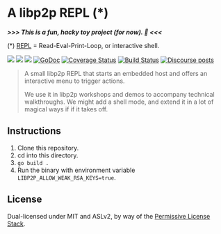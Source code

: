 # A libp2p REPL (*)

***>>> This is a fun, hacky toy project (for now). 🎈 <<<***

(*) [REPL](https://en.wikipedia.org/wiki/Read%E2%80%93eval%E2%80%93print_loop) = Read-Eval-Print-Loop, or interactive shell.

[![](https://img.shields.io/badge/made%20by-Protocol%20Labs-blue.svg?style=flat-square)](https://protocol.ai)
[![](https://img.shields.io/badge/project-libp2p-yellow.svg?style=flat-square)](https://libp2p.io/)
[![](https://img.shields.io/badge/freenode-%23libp2p-yellow.svg?style=flat-square)](http://webchat.freenode.net/?channels=%23libp2p)
[![GoDoc](https://godoc.org/github.com/libp2p/repl?status.svg)](https://godoc.org/github.com/libp2p/repl)
[![Coverage Status](https://coveralls.io/repos/github/libp2p/repl/badge.svg?branch=master)](https://coveralls.io/github/libp2p/repl?branch=master)
[![Build Status](https://travis-ci.com/libp2p/repl.svg?branch=master)](https://travis-ci.com/libp2p/repl)
[![Discourse posts](https://img.shields.io/discourse/https/discuss.libp2p.io/posts.svg)](https://discuss.libp2p.io)

> A small libp2p REPL that starts an embedded host and offers an interactive
> menu to trigger actions.
> 
> We use it in libp2p workshops and demos to accompany
> technical walkthroughs. We might add a shell mode, and extend it in a lot of
> magical ways if if it takes off.

## Instructions

1. Clone this repository.
2. cd into this directory.
3. `go build .`
4. Run the binary with environment variable `LIBP2P_ALLOW_WEAK_RSA_KEYS=true`.

## License

Dual-licensed under MIT and ASLv2, by way of the [Permissive License Stack](https://protocol.ai/blog/announcing-the-permissive-license-stack/).